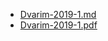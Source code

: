 * [Dvarim-2019-1.md](../RavTorah/Deuteronomy/Dvarim-2019-1.md)
* [Dvarim-2019-1.pdf](../RavTorah/Deuteronomy/Dvarim-2019-1.pdf)
